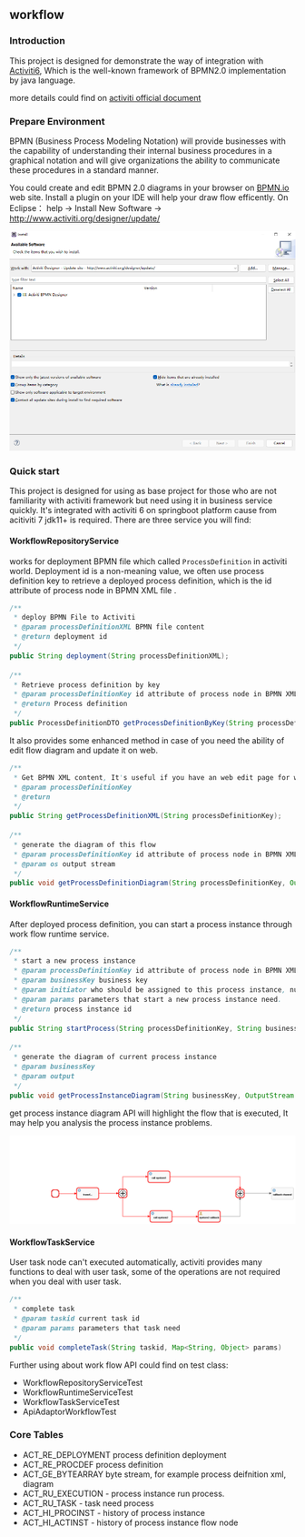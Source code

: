 ## workflow
### Introduction
This project is designed for demonstrate the way of integration with [Activiti6](https://www.activiti.org/), Which is the well-known framework of BPMN2.0 implementation by java language.

more details could find  on [activiti official document](https://www.activiti.org/userguide/#_introduction)

### Prepare Environment

BPMN (Business Process Modeling Notation) will provide businesses with the capability of understanding their internal business procedures in a graphical notation and will give organizations the ability to communicate these procedures in a standard manner. 

You could create and edit BPMN 2.0 diagrams in your browser on [BPMN.io](https://demo.bpmn.io/) web site.  Install a plugin on your IDE will help your draw flow efficently. On Eclipse： help -> Install New Software -> http://www.activiti.org/designer/update/

![1](readme_img/1.png)

### Quick start

This project is designed for using as base project for those who are not familiarity with activiti framework but need using it in business service quickly.  It's integrated with activiti 6 on springboot platform cause from acitiviti 7 jdk11+ is required. There are three service you will find: 

#### WorkflowRepositoryService

works for deployment BPMN file which called `ProcessDefinition` in activiti world.  Deployment id is a non-meaning value, we often use process definition key  to retrieve a deployed process definition, which is the id attribute of process node in BPMN XML file .

```java
/**
 * deploy BPMN File to Activiti
 * @param processDefinitionXML BPMN file content
 * @return deployment id
 */
public String deployment(String processDefinitionXML);

/**
 * Retrieve process definition by key 
 * @param processDefinitionKey id attribute of process node in BPMN XML file 
 * @return Process definition
 */
public ProcessDefinitionDTO getProcessDefinitionByKey(String processDefinitionKey);
```

It also provides some enhanced method in case of you need the ability of edit flow diagram and update it on web.

```java
/**
 * Get BPMN XML content, It's useful if you have an web edit page for workflow editing.
 * @param processDefinitionKey
 * @return
 */
public String getProcessDefinitionXML(String processDefinitionKey);

/**
 * generate the diagram of this flow
 * @param processDefinitionKey id attribute of process node in BPMN XML file 
 * @param os output stream
 */
public void getProcessDefinitionDiagram(String processDefinitionKey, OutputStream os);
```

#### WorkflowRuntimeService

After deployed process definition, you can start a process instance through work flow runtime service.

```java
/**
 * start a new process instance
 * @param processDefinitionKey id attribute of process node in BPMN XML file 
 * @param businessKey business key
 * @param initiator who should be assigned to this process instance, null if no one.
 * @param params parameters that start a new process instance need.
 * @return process instance id
 */
public String startProcess(String processDefinitionKey, String businessKey, String initiator, Map<String, Object> params);

/**
 * generate the diagram of current process instance
 * @param businessKey
 * @param output
 */
public void getProcessInstanceDiagram(String businessKey, OutputStream output);
```

get process instance diagram API will highlight the flow that is executed, It may help you  analysis the process instance problems.

![2](readme_img/2.png)

#### WorkflowTaskService

User task node can't executed automatically, activiti provides many functions to deal with user task, some of the operations are not required when you deal with user task.

```java
/**
 * complete task
 * @param taskid current task id
 * @param params parameters that task need
 */
public void completeTask(String taskid, Map<String, Object> params)
```

Further using about work flow API could find on test class:

- WorkflowRepositoryServiceTest
- WorkflowRuntimeServiceTest
- WorkflowTaskServiceTest
- ApiAdaptorWorkflowTest

### Core Tables

- ACT_RE_DEPLOYMENT process definition deployment
- ACT_RE_PROCDEF process definition
- ACT_GE_BYTEARRAY byte stream, for example  process deifnition xml, diagram
- ACT_RU_EXECUTION - process instance run process.
- ACT_RU_TASK - task need process
- ACT_HI_PROCINST - history of process instance
- ACT_HI_ACTINST - history of process instance flow node
